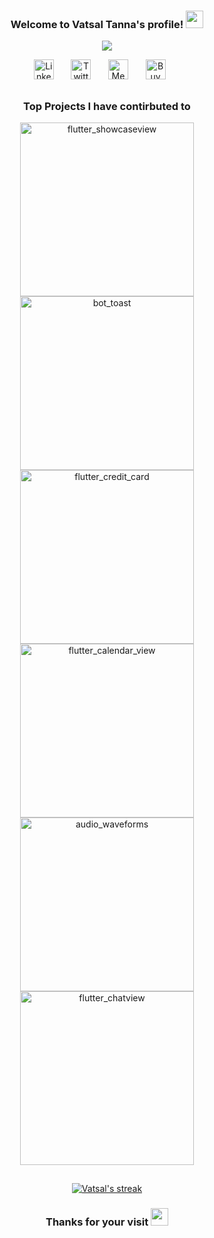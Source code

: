 <h3 align="center">
  Welcome to Vatsal Tanna's profile!
  <img src="https://media.giphy.com/media/hvRJCLFzcasrR4ia7z/giphy.gif" width="28">
</h3>

<!-- Typing SVG by DenverCoder1 - https://github.com/DenverCoder1/readme-typing-svg -->
<p align="center">
  <a href="https://github.com/DenverCoder1/readme-typing-svg"><img src="https://readme-typing-svg.herokuapp.com?font=Fira+Code&pause=100&color=f75c7e&center=true&vCenter=true&width=435&lines=Software+Engineer+%7C+Mentor+%7C+Trainer;Expertise+in+iOS+and+Flutter;6%2B+years+of+experience"></a>
</p>

<!-- Social icons section -->
<p align="center">
  <a href="https://in.linkedin.com/in/vatsal-tanna"><img width="32px" alt="Linkedin" title="Linkedin" src="https://img.icons8.com/ios-filled/50/f75c7e/linkedin.png"/></a>
  &#8287;&#8287;&#8287;&#8287;&#8287;
  <a href="https://twitter.com/tannavatsal"><img width="32px" alt="Twitter" title="Twitter" src="https://img.icons8.com/android/24/f75c7e/twitter.png"/></a>
  &#8287;&#8287;&#8287;&#8287;&#8287;
  <a href="https://medium.com/@vats.vt"><img width="32px" alt="Medium" title="Medium" src="https://img.icons8.com/ios-filled/50/f75c7e/medium-monogram--v1.png"/></a>
  &#8287;&#8287;&#8287;&#8287;&#8287;
   <a href="https://twitter.com/tannavatsal"><img width="32px" alt="Buy Me a Coffee" title="Buy Me a Coffee" src="https://img.icons8.com/ios-filled/50/f75c7e/coffee-to-go.png"/></a>
  &#8287;&#8287;&#8287;&#8287;&#8287;
</a>
</p>

##
<h3 align="center">
  Top Projects I have contirbuted to
</h3>

<!-- Small repo cards https://github.com/DenverCoder1/github-readme-stats (fork of anuraghazra/github-readme-stats) -->
<p align="center">
  <a href="https://github.com/SimformSolutionsPvtLtd/flutter_showcaseview"><img width="278" src="https://denvercoder1-github-readme-stats.vercel.app/api/pin/?username=SimformSolutionsPvtLtd&repo=flutter_showcaseview&theme=react&bg_color=1F222E&title_color=F85D7F&icon_color=F8D866&show_icons=false&hide_border=true" alt="flutter_showcaseview"></a>
  <a href="https://github.com/MMMzq/bot_toast"><img width="278" src="https://denvercoder1-github-readme-stats.vercel.app/api/pin/?username=MMMzq&repo=bot_toast&theme=react&bg_color=1F222E&title_color=F85D7F&icon_color=F8D866&show_icons=false&hide_border=true" alt="bot_toast"></a>
  <a href="https://github.com/SimformSolutionsPvtLtd/flutter_credit_card"><img width="278" src="https://denvercoder1-github-readme-stats.vercel.app/api/pin/?username=SimformSolutionsPvtLtd&repo=flutter_credit_card&theme=react&bg_color=1F222E&title_color=F85D7F&icon_color=F8D866&show_icons=false&hide_border=true" alt="flutter_credit_card"></a>
  <a href="https://github.com/SimformSolutionsPvtLtd/flutter_calendar_view"><img width="278" src="https://denvercoder1-github-readme-stats.vercel.app/api/pin/?username=SimformSolutionsPvtLtd&repo=flutter_calendar_view&theme=react&bg_color=1F222E&title_color=F85D7F&icon_color=F8D866&show_icons=false&hide_border=true" alt="flutter_calendar_view"></a>
  <a href="https://github.com/SimformSolutionsPvtLtd/audio_waveforms"><img width="278" src="https://denvercoder1-github-readme-stats.vercel.app/api/pin/?username=SimformSolutionsPvtLtd&repo=audio_waveforms&theme=react&bg_color=1F222E&title_color=F85D7F&icon_color=F8D866&show_icons=false&hide_border=true" alt="audio_waveforms"></a>
  <a href="https://github.com/SimformSolutionsPvtLtd/flutter_chatview"><img width="278" src="https://denvercoder1-github-readme-stats.vercel.app/api/pin/?username=SimformSolutionsPvtLtd&repo=flutter_chatview&theme=react&bg_color=1F222E&title_color=F85D7F&icon_color=F8D866&show_icons=false&hide_border=true" alt="flutter_chatview"></a>
</p>

##

<!-- GitHub Readme Streak Stats - https://github.com/DenverCoder1/github-readme-streak-stats -->
<p align="center">
  <a href="https://github.com/DenverCoder1/github-readme-streak-stats">
    <img title="🔥 Get streak stats for your profile at git.io/streak-stats" alt="Vatsal's streak" src="https://github-readme-streak-stats.herokuapp.com/?user=vatsaltanna&theme=monokai-metallian&hide_border=true"/>
  </a>
</p>

<h3 align="center">
  Thanks for your visit
  <img src="https://media.giphy.com/media/hvRJCLFzcasrR4ia7z/giphy.gif" width="28">
</h3>
